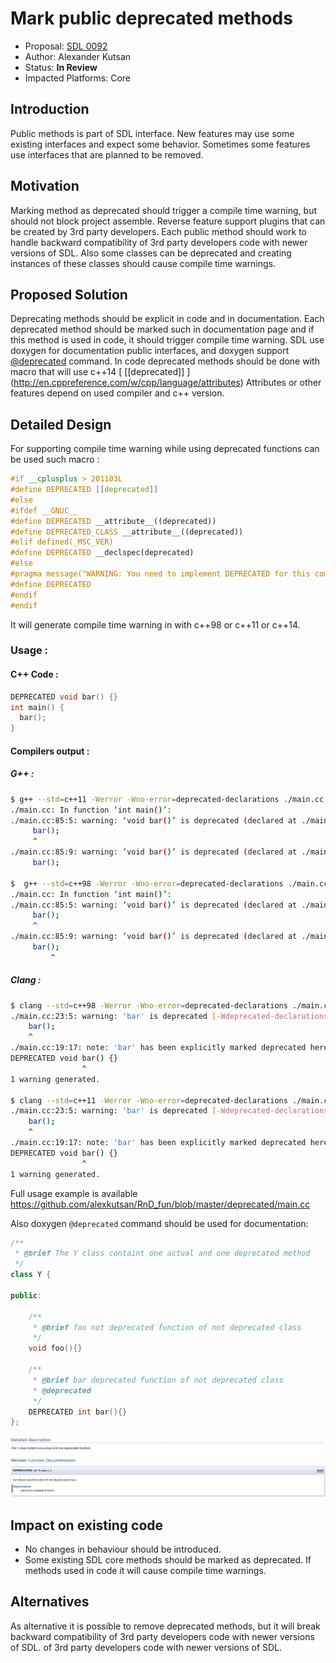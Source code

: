 # Mark public deprecated methods

* Proposal: [SDL 0092](0092-Deprecated-interfaces-markup.md)
* Author: Alexander Kutsan
* Status: **In Review**
* Impacted Platforms: Core

## Introduction
Public methods is part of SDL interface. New features may use some existing interfaces and expect some behavior. 
Sometimes some features use interfaces that are planned to be removed.

## Motivation
Marking method as deprecated should trigger a compile time warning, but should not block project assemble.
Reverse feature support plugins that can be created by 3rd party developers.
Each public method should work to handle backward compatibility of 3rd party developers code with newer versions of SDL. 
Also some classes can be deprecated and creating instances of these classes should cause compile time warnings.

## Proposed Solution
Deprecating methods should be explicit in code and in documentation.
Each deprecated method should be marked such in documentation page and if this method is used in code, it should trigger compile time warning.
SDL use doxygen for documentation public interfaces, and doxygen support [@deprecated](https://www.stack.nl/~dimitri/doxygen/manual/commands.html#cmddeprecated) command.
In code deprecated methods should be done with macro that will use c++14 [ [[deprecated]] ] (http://en.cppreference.com/w/cpp/language/attributes)
Attributes or other features depend on used compiler and c++ version.

## Detailed Design

For supporting compile time warning while using deprecated functions can be used such macro :

```cpp
#if __cplusplus > 201103L
#define DEPRECATED [[deprecated]]
#else 
#ifdef __GNUC__
#define DEPRECATED __attribute__((deprecated))
#define DEPRECATED_CLASS __attribute__((deprecated))
#elif defined(_MSC_VER)
#define DEPRECATED __declspec(deprecated)
#else
#pragma message("WARNING: You need to implement DEPRECATED for this compiler")
#define DEPRECATED
#endif
#endif
```

It will generate compile time warning in with c++98 or c++11 or c++14.

### Usage : 

#### C++ Code :
```cpp
DEPRECATED void bar() {}
int main() {
  bar();
}
```

#### Compilers output : 

##### G++ :
```bash
$ g++ --std=c++11 -Werror -Wno-error=deprecated-declarations ./main.cc                            
./main.cc: In function ‘int main()’:
./main.cc:85:5: warning: ‘void bar()’ is deprecated (declared at ./main.cc:19) [-Wdeprecated-declarations]
     bar();
     ^
./main.cc:85:9: warning: ‘void bar()’ is deprecated (declared at ./main.cc:19) [-Wdeprecated-declarations]
     bar();

$  g++ --std=c++98 -Werror -Wno-error=deprecated-declarations ./main.cc 
./main.cc: In function ‘int main()’:
./main.cc:85:5: warning: ‘void bar()’ is deprecated (declared at ./main.cc:19) [-Wdeprecated-declarations]
     bar();
     ^
./main.cc:85:9: warning: ‘void bar()’ is deprecated (declared at ./main.cc:19) [-Wdeprecated-declarations]
     bar();
         ^
```

##### Clang : 
```bash
$ clang --std=c++98 -Werror -Wno-error=deprecated-declarations ./main.cc  
./main.cc:23:5: warning: 'bar' is deprecated [-Wdeprecated-declarations]
    bar();
    ^
./main.cc:19:17: note: 'bar' has been explicitly marked deprecated here
DEPRECATED void bar() {}
                ^
1 warning generated.

$ clang --std=c++11 -Werror -Wno-error=deprecated-declarations ./main.cc  
./main.cc:23:5: warning: 'bar' is deprecated [-Wdeprecated-declarations]
    bar();
    ^
./main.cc:19:17: note: 'bar' has been explicitly marked deprecated here
DEPRECATED void bar() {}
                ^
1 warning generated.
```

Full usage example is available https://github.com/alexkutsan/RnD_fun/blob/master/deprecated/main.cc 

Also doxygen `@deprecated` command should be used for documentation:
```cpp
/**
 * @brief The Y class containt one actual and one deprecated method
 */
class Y {

public:

    /**
     * @brief foo not deprecated function of not deprecated class
     */
    void foo(){}

    /**
     * @brief bar deprecated function of not deprecated class
     * @deprecated
     */
    DEPRECATED int bar(){}
};
```

![Doxygen result](/assets/proposals/nnnn-deprecated-interfaces-markup/deprecated_doxygen_example.png)                                                                                                                                                                                                                                                    

## Impact on existing code
- No changes in behaviour should be introduced. 
- Some existing SDL core methods should be marked as deprecated. If methods used in code it will cause compile time warnings.

## Alternatives
As alternative it is possible to remove deprecated methods, but it will break backward compatibility of 3rd party developers code with newer versions of SDL.
of 3rd party developers code with newer versions of SDL.
